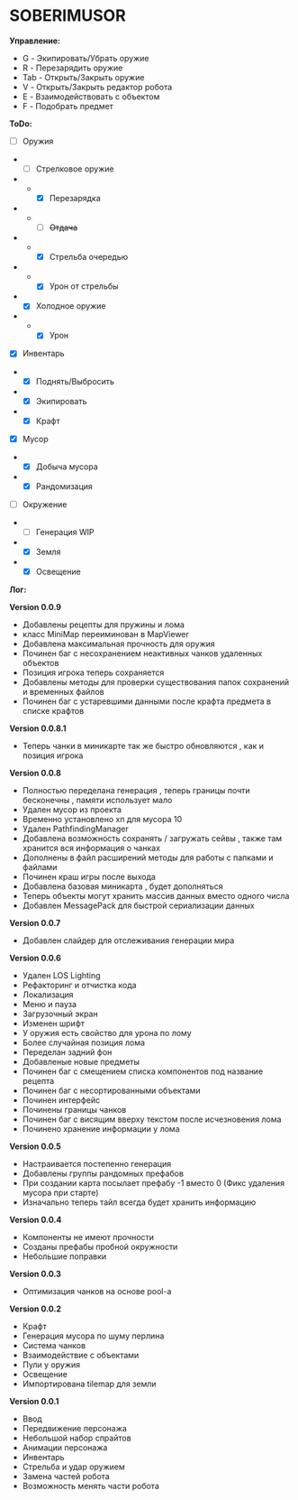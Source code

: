﻿# SOBERIMUSOR

**Управление:**
- G - Экипировать/Убрать оружие
- R - Перезарядить оружие
- Tab - Открыть/Закрыть оружие
- V - Открыть/Закрыть редактор робота
- E - Взаимодействовать с объектом
- F - Подобрать предмет

**ToDo:**
- [ ] Оружия
- - [ ] Стрелковое оружие
- - - [x] Перезарядка
- - - [ ] ~~Отдача~~
- - - [x] Стрельба очередью
- - - [x] Урон от стрельбы
- - [x] Холодное оружие
- - - [x] Урон

- [x] Инвентарь
- - [x] Поднять/Выбросить
- - [x] Экипировать
- - [x] Крафт

- [x] Мусор
- - [x] Добыча мусора
- - [x] Рандомизация

- [ ] Окружение
- - [ ] Генерация WIP
- - [x] Земля
- - [x] Освещение

**Лог:**

**Version 0.0.9**
- Добавлены рецепты для пружины и лома
- класс MiniMap переиминован в MapViewer
- Добавлена максимальная прочность для оружия
- Починен баг с несохранением неактивных чанков удаленных объектов
- Позиция игрока теперь сохраняется 
- Добавлены методы для проверки существования папок сохранений и временных файлов
- Починен баг с устаревшими данными после крафта предмета в списке крафтов

**Version 0.0.8.1**
- Теперь чанки в миникарте так же быстро обновляются , как и позиция игрока

**Version 0.0.8**
- Полностью переделана генерация , теперь границы почти бесконечны , памяти использует мало
- Удален мусор из проекта
- Временно установлено хп для мусора 10
- Удален PathfindingManager
- Добавлена возможность сохранять / загружать сейвы , также там хранится вся информация о чанках
- Дополнены в файл расширений методы для работы с папками и файлами
- Починен краш игры после выхода
- Добавлена базовая миникарта , будет дополняться
- Теперь объекты могут хранить массив данных вместо одного числа
- Добавлен MessagePack для быстрой сериализации данных

**Version 0.0.7**
- Добавлен слайдер для отслеживания генерации мира

**Version 0.0.6**
- Удален LOS Lighting
- Рефакторинг и отчистка кода 
- Локализация
- Меню и пауза
- Загрузочный экран
- Изменен шрифт
- У оружия есть свойство для урона по лому
- Более случайная позиция лома
- Переделан задний фон
- Добавленые новые предметы
- Починен баг с смещением списка компонентов под название рецепта
- Починен баг с несортированными объектами
- Починен интерфейс
- Починены границы чанков
- Починен баг с висящим вверху текстом после исчезновения лома
- Починено хранение информации у лома

**Version 0.0.5**
- Настраивается постепенно генерация
- Добавлены группы рандомных префабов 
- При создании карта посылает префабу -1 вместо 0 (Фикс удаления мусора при старте)
- Изначально теперь тайл всегда будет хранить информацию

**Version 0.0.4**
- Компоненты не имеют прочности
- Созданы префабы пробной окружности
- Небольшие поправки

**Version 0.0.3**
- Оптимизация чанков на основе pool-а

**Version 0.0.2**
- Крафт
- Генерация мусора по шуму перлина
- Система чанков
- Взаимодействие с объектами
- Пули у оружия
- Освещение
- Импортирована tilemap для земли

**Version 0.0.1**
- Ввод
- Передвижение персонажа
- Небольшой набор спрайтов
- Анимации персонажа
- Инвентарь
- Стрельба и удар оружием
- Замена частей робота
- Возможность менять части робота
